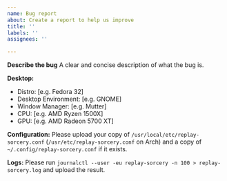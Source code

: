 ```yaml
---
name: Bug report
about: Create a report to help us improve
title: ''
labels: ''
assignees: ''

---
```


**Describe the bug**
A clear and concise description of what the bug is.

**Desktop:**
 - Distro: [e.g. Fedora 32]
 - Desktop Environment: [e.g. GNOME]
 - Window Manager: [e.g. Mutter]
 - CPU: [e.g. AMD Ryzen 1500X]
 - GPU: [e.g. AMD Radeon 5700 XT]

**Configuration:**
Please upload your copy of `/usr/local/etc/replay-sorcery.conf` (`/usr/etc/replay-sorcery.conf` on Arch) and a copy of `~/.config/replay-sorcery.conf` if it exists.

**Logs:**
Please run `journalctl --user -eu replay-sorcery -n 100 > replay-sorcery.log` and upload the result.
